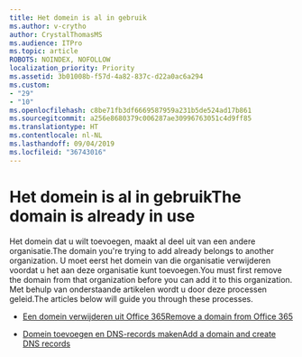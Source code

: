 ```yaml
---
title: Het domein is al in gebruik
ms.author: v-crytho
author: CrystalThomasMS
ms.audience: ITPro
ms.topic: article
ROBOTS: NOINDEX, NOFOLLOW
localization_priority: Priority
ms.assetid: 3b01008b-f57d-4a82-837c-d22a0ac6a294
ms.custom:
- "29"
- "10"
ms.openlocfilehash: c8be71fb3df6669587959a231b5de524ad17b861
ms.sourcegitcommit: a256e8680379c006287ae30996763051c4d9ff85
ms.translationtype: HT
ms.contentlocale: nl-NL
ms.lasthandoff: 09/04/2019
ms.locfileid: "36743016"
---
```

# <a name="the-domain-is-already-in-use"></a><span data-ttu-id="f077e-102">Het domein is al in gebruik</span><span class="sxs-lookup"><span data-stu-id="f077e-102">The domain is already in use</span></span>

<span data-ttu-id="f077e-103">Het domein dat u wilt toevoegen, maakt al deel uit van een andere organisatie.</span><span class="sxs-lookup"><span data-stu-id="f077e-103">The domain you're trying to add already belongs to another organization.</span></span> <span data-ttu-id="f077e-104">U moet eerst het domein van die organisatie verwijderen voordat u het aan deze organisatie kunt toevoegen.</span><span class="sxs-lookup"><span data-stu-id="f077e-104">You must first remove the domain from that organization before you can add it to this organization.</span></span> <span data-ttu-id="f077e-105">Met behulp van onderstaande artikelen wordt u door deze processen geleid.</span><span class="sxs-lookup"><span data-stu-id="f077e-105">The articles below will guide you through these processes.</span></span>
  
- [<span data-ttu-id="f077e-106">Een domein verwijderen uit Office 365</span><span class="sxs-lookup"><span data-stu-id="f077e-106">Remove a domain from Office 365</span></span>](https://docs.microsoft.com/office365/admin/get-help-with-domains/remove-a-domain)

- [<span data-ttu-id="f077e-107">Domein toevoegen en DNS-records maken</span><span class="sxs-lookup"><span data-stu-id="f077e-107">Add a domain and create DNS records</span></span>](https://docs.microsoft.com/office365/admin/get-help-with-domains/create-dns-records-at-any-dns-hosting-provider)
